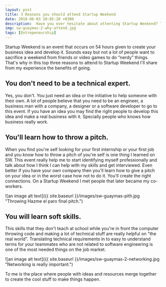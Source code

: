 ```yaml
---
layout: post
title: 3 Reasons you should attend Startup Weekend
date: 2018-06-03 10:05:20 +0300
description:  Have you ever hesitate about attenting Startup Weekend? Today I'll bring you the three reasons you should go.
img: sw-guaymas-2-why-attend.jpg
tags: [Entrepeneurship]
---
```

Startup Weekend is an event that occurs on 54 hours given to create your business idea and develop it. Sounds easy but not a lot of people want to sacrifice a weekend from friends or video games to do “nerdy” things. That's why in this top three reasons to attend to Startup Weekend I'll share from my experience the benefits of going.

## You don't need to be a technical expert. 

Yes, you don't. You just need an idea or the initiative to help someone with their own. A lot of people believe that you need to be an engineer, a business man with a company, a designer or a software developer to go to this event. If you have an idea you may find the right people to develop this idea and make a real business with it. Specially people who knows how business really work.


## You'll learn how to throw a pitch.

 When you find you're self looking for your first internship or your first job and you know how to throw a pitch of you're self is one thing I learned on SW. This event really help me to start identifying myself professionally and talk about how I think I can help with my skills and get interviewed. Even better if you have your own company then you'll learn how to give a pitch on your idea or in the worst case how not to do it. You'll create the right connections. On a Startup Weekend I met people that later became my co-workers.

![an image alt text]({{ site.baseurl }}/images/sw-guaymas-pith.jpg "Throwing Hazme el paro final pitch.")
## You will learn soft skills.

This skills that they don't teach at school while you're in front the computer throwing code and making a lot of technical stuff are really helpful on "the real world". Translating technical requirements in to easy to understand terms for your teammates who are not related to software engineering is one of the most needed things on the job market.

![an image alt text]({{ site.baseurl }}/images/sw-guaymas-2-networking.jpg "Networking is really important.")

To me is the place where people with ideas and resources merge together to create the cool stuff to make things happen.